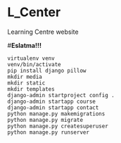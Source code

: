 # L_Center
Learning Centre website

#**Eslatma!!!**
```shell
virtualenv venv
venv/bin/activate
pip install django pillow
mkdir media
mkdir static
mkdir templates
django-admin startproject config .
django-admin startapp course
django-admin startapp contact
python manage.py makemigrations
python manage.py migrate
python manage.py createsuperuser
python manage.py runserver

```
